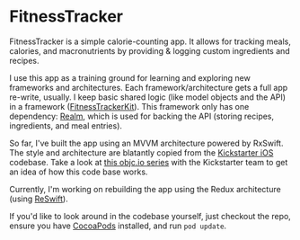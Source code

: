 # FitnessTracker

FitnessTracker is a simple calorie-counting app. It allows for tracking meals, calories, and macronutrients by providing & logging custom ingredients and recipes.

I use this app as a training ground for learning and exploring new frameworks and architectures. Each framework/architecture gets a full app re-write, usually. I keep basic shared logic (like model objects and the API) in a framework ([FitnessTrackerKit](https://github.com/smolster/FitnessTracker/tree/master/FitnessTrackerKit)). This framework only has one dependency: [Realm](https://github.com/realm/realm-cocoa), which is used for backing the API (storing recipes, ingredients, and meal entries).

So far, I've built the app using an MVVM architecture powered by RxSwift. The style and architecture are blatantly copied from the [Kickstarter iOS](https://github.com/kickstarter/ios-oss) codebase. Take a look at [this objc.io series](https://talk.objc.io/collections/ios-at-kickstarter) with the Kickstarter team to get an idea of how this code base works.

Currently, I'm working on rebuilding the app using the Redux architecture (using [ReSwift](https://github.com/ReSwift/ReSwift)).

If you'd like to look around in the codebase yourself, just checkout the repo, ensure you have [CocoaPods](https://github.com/CocoaPods/CocoaPods) installed, and run `pod update`.
